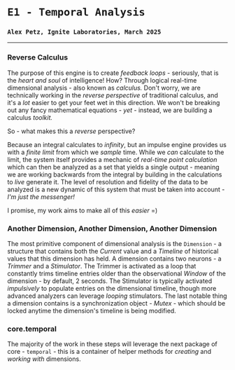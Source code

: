 # `E1 - Temporal Analysis`
### `Alex Petz, Ignite Laboratories, March 2025`

---

### Reverse Calculus

The purpose of this engine is to create _feedback loops_ - seriously, that is the _heart and soul_ of intelligence!
How?  Through logical real-time dimensional analysis - also known as _calculus._  Don't worry, we are technically 
working in the _reverse perspective_ of traditional calculus, and it's a _lot_ easier to get your feet wet in this 
direction.  We won't be breaking out any fancy mathematical equations - _yet_ - instead, we are building a calculus _toolkit._

So - what makes this a _reverse_ perspective?  

Because an integral calculates to _infinity_, but an impulse engine provides us with a _finite limit_ from which we
_sample_ time.  While we _can_ calculate to the limit, the system itself provides a mechanic of _real-time point calculation_
which can then be analyzed as a set that yields a single output - meaning we are working backwards from the integral by
building in the calculations to _live_ generate it.  The level of resolution and fidelity of the data to be analyzed is
a new dynamic of this system that must be taken into account - _I'm just the messenger!_

I promise, my work aims to make all of this _easier_ =)

### Another Dimension, Another Dimension, Another Dimension

The most primitive component of dimensional analysis is the `Dimension` - a structure that contains both the _Current_ 
value and a _Timeline_ of historical values that this dimension has held.  A dimension contains two neurons - a _Trimmer_
and a _Stimulator_.  The Trimmer is activated as a loop that constantly trims timeline entries older than the observational
_Window_ of the dimension - by default, 2 seconds.  The Stimulator is typically activated _impulsively_ to populate entries on 
the dimensional timeline, though more advanced analyzers can leverage _looping_ stimulators. The last notable thing a dimension 
contains is a synchronization object - _Mutex_ - which should be locked anytime the dimension's timeline is being modified.

### core.temporal

The majority of the work in these steps will leverage the next package of core - `temporal` - this is a container of helper
methods for _creating_ and _working with_ dimensions.